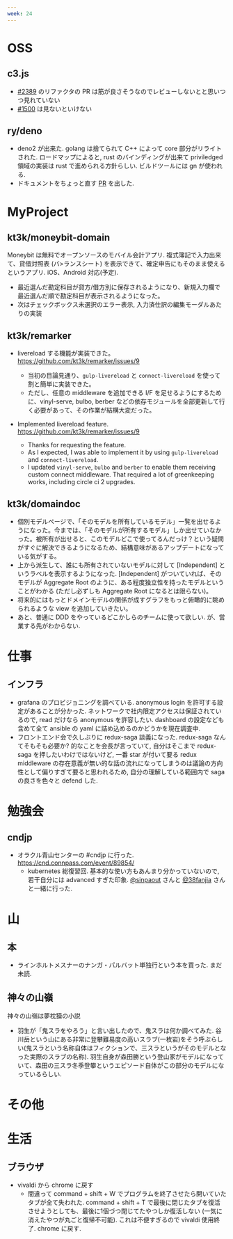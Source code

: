 ```yaml
---
week: 24
---
```


# OSS

## c3.js

- [#2389](https://github.com/c3js/c3/pull/2389) のリファクタの PR は筋が良さそうなのでレビューしないとと思いつつ見れていない
- [#1500](https://github.com/c3js/c3/pull/1500) は見ないといけない

## ry/deno

- deno2 が出来た. golang は捨てられて C++ によって core 部分がリライトされた. ロードマップによると, rust のバインディングが出来て priviledged 領域の実装は rust で進められる方針らしい. ビルドツールには gn が使われる.
- ドキュメントをちょっと直す [PR](https://github.com/ry/deno/pull/263) を出した.

# MyProject

## kt3k/moneybit-domain

Moneybit は無料でオープンソースのモバイル会計アプリ. 複式簿記で入力出来て、貸借対照表 (バ>ランスシート) を表示できて、確定申告にもそのまま使えるというアプリ. iOS、Android 対応(予定).

- 最近選んだ勘定科目が貸方/借方別に保存されるようになり、新規入力欄で最近選んだ順で勘定科目が表示されるようになった。
- 次はチェックボックス未選択のエラー表示, 入力済仕訳の編集モーダルあたりの実装

## kt3k/remarker

- livereload する機能が実装できた。 https://github.com/kt3k/remarker/issues/9
  - 当初の目論見通り、`gulp-livereload` と `connect-livereload` を使って割と簡単に実装できた。
  - ただし、任意の middleware を追加できる I/F を足せるようにするために、vinyl-serve, bulbo, berber などの依存モジュールを全部更新して行く必要があって、その作業が結構大変だった。

- Implemented livereload feature. https://github.com/kt3k/remarker/issues/9
  - Thanks for requesting the feature.
  - As I expected, I was able to implement it by using `gulp-livereload` and `connect-livereload`.
  - I updated `vinyl-serve`, `bulbo` and `berber` to enable them receiving custom connect middleware. That required a lot of greenkeeping works, including circle ci 2 upgrades.

## kt3k/domaindoc

- 個別モデルページで、「そのモデルを所有しているモデル」一覧を出せるようになった。今までは、「そのモデルが所有するモデル」しか出せていなかった。被所有が出せると、このモデルどこで使ってるんだっけ？という疑問がすぐに解決できるようになるため、結構意味があるアップデートになっている気がする。
- 上から派生して、誰にも所有されていないモデルに対して [Independent] というラベルを表示するようになった. [Independent] がついていれば、そのモデルが Aggregate Root のように、ある程度独立性を持ったモデルということがわかる (ただし必ずしも Aggregate Root になるとは限らない)。
- 将来的にはもっとドメインモデルの関係が成すグラフをもっと俯瞰的に眺められるような view を追加していきたい。
- あと、普通に DDD をやっているどこかしらのチームに使って欲しい. が、営業する先がわからない.

# 仕事

## インフラ

- grafana のプロビジョニングを調べている. anonymous login を許可する設定があることが分かった. ネットワークで社内限定アクセスは保証されているので, read だけなら anonymous を許容したい. dashboard の設定なども含めて全て ansible の yaml に詰め込めるのかどうかを現在調査中.
- フロントエンド会で久しぶりに redux-saga 談義になった. redux-saga なんてそもそも必要か? 的なことを会長が言っていて, 自分はそこまで redux-saga を押したいわけではないけど, 一番 star が付いて要る redux middleware の存在意義が無い的な話の流れになってしまうのは議論の方向性として偏りすぎて要ると思われるため, 自分の理解している範囲内で saga の良さを色々と defend した.

# 勉強会

## cndjp

- オラクル青山センターの #cndjp に行った. https://cnd.connpass.com/event/89854/
  - kubernetes 総復習回. 基本的な使い方もあんまり分かっていないので, 若干自分には advanced すぎた印象. [@sinpaout](https://github.com/sinpaout) さんと [@38fanjia](https://github.com/38fanjia) さんと一緒に行った.

# 山

## 本

- ラインホルトメスナーのナンガ・パルバット単独行という本を買った. まだ未読.

## 神々の山嶺

神々の山嶺は夢枕獏の小説

- 羽生が「鬼スラをやろう」と言い出したので、鬼スラは何か調べてみた. 谷川岳という山にある非常に登攀難易度の高いスラブ(一枚岩)をそう呼ぶらしい(鬼スラという名称自体はフィクションで、三スラというがそのモデルとなった実際のスラブの名称). 羽生自身が森田勝という登山家がモデルになっていて、森田の三スラ冬季登攀というエピソード自体がこの部分のモデルになっているらしい.

# その他

# 生活

## ブラウザ

- vivaldi から chrome に戻す
  - 間違って command + shift + W でプログラムを終了させたら開いていたタブが全て失われた. command + shift + T で最後に閉じたタブを復活させようとしても、最後に1個づつ閉じてたやつしか復活しない (一気に消えたやつが丸ごと復帰不可能). これは不便すぎるので vivaldi 使用終了. chrome に戻す.
